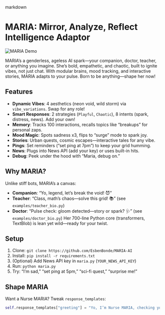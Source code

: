 markdown

# MARIA: Mirror, Analyze, Reflect Intelligence Adaptor

![MARIA Demo](demo.gif)

MARIA’s a genderless, ageless AI spark—your companion, doctor, teacher, or anything you imagine. She’s bold, empathetic, and chaotic, built to ignite vibes, not just chat. With modular brains, mood tracking, and interactive stories, MARIA adapts to your pulse. Born to be anything—shape her now!

## Features
- **Dynamic Vibes**: 4 aesthetics (neon void, wild storm) via `vibe_variations`. Swap for any role!
- **Smart Responses**: 2 strategies (`Playful`, `Chaotic`), 8 intents (spark, distress, news). Add your own!
- **Memory**: Tracks 100 interactions, recalls topics like “breakups” for personal zaps.
- **Mood Magic**: Spots sadness x3, flips to “surge” mode to spark joy.
- **Stories**: Urban quests, cosmic escapes—interactive tales for any vibe.
- **Pings**: Set reminders (“set ping at 7pm”) to keep your grid humming.
- **News**: Plugs into News API (add your key) or uses built-in hits.
- **Debug**: Peek under the hood with “Maria, debug on.”

## Why MARIA?
Unlike stiff bots, MARIA’s a canvas:
- **Companion**: “Yo, legend, let’s break the void! 😈”
- **Teacher**: “Class, math’s chaos—solve this grid! 📚” (see `examples/teacher_bio.py`)
- **Doctor**: “Pulse check: gloom detected—story or spark? 🩺” (see `examples/doctor_bio.py`)
Her 700-line Python core (transformers, TextBlob) is lean yet wild—ready for your twist.

## Setup
1. Clone: `git clone https://github.com/EsbenBonde/MARIA-AI`
2. Install: `pip install -r requirements.txt`
3. (Optional) Add News API key in `maria.py` (`YOUR_NEWS_API_KEY`)
4. Run: `python maria.py`
5. Try: “I’m sad,” “set ping at 5pm,” “sci-fi quest,” “surprise me!”

## Shape MARIA
Want a Nurse MARIA? Tweak `response_templates`:
```python
self.response_templates["greeting"] = "Yo, I’m Nurse MARIA, checking your vibe! {emotion} pulse—how’s it hu


